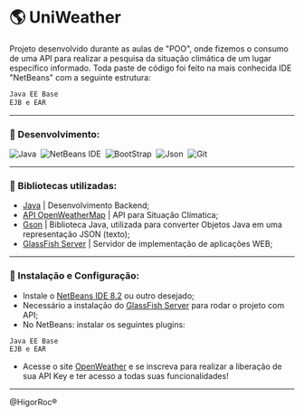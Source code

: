 # :earth_americas: UniWeather

Projeto desenvolvido durante as aulas de "POO", onde fizemos o consumo de uma API para realizar a pesquisa da situação climática de um lugar específico informado. Toda paste de código foi feito na mais conhecida IDE "NetBeans" com a seguinte estrutura: 
```sh
Java EE Base
EJB e EAR
```

---

### :link: Desenvolvimento: 
![Java](https://img.shields.io/badge/-Java-05122A?&logo=Java&logoColor=FFFFFF)&nbsp;
![NetBeans IDE](https://img.shields.io/badge/-NetBeans%20IDE-05122A?&logo=Apache%20NetBeans%20IDE&logoColor=FFFFFF)&nbsp; 
![BootStrap](https://img.shields.io/badge/-BootStrap-05122A?&logo=BootStrap&logoColor=FFFFFF)&nbsp;
![Json](https://img.shields.io/badge/-Json-05122A?&logo=Json&logoColor=FFFFFF)&nbsp;
![Git](https://img.shields.io/badge/-Git-05122A?&logo=git&logoColor=FFFFFF)&nbsp;

---

### :link: Bibliotecas utilizadas:
- [Java](https://www.java.com/pt-BR/) | Desenvolvimento Backend;
- [API OpenWeatherMap](https://openweathermap.org/) | API para Situação Clímatica;
- [Gson](https://github.com/google/gson) | Biblioteca Java, utilizada para converter Objetos Java em uma representação JSON (texto);
- [GlassFish Server](https://javaee.github.io/glassfish/download) | Servidor de implementação de aplicações WEB;

---

### :link: Instalação e Configuração:
- Instale o [NetBeans IDE 8.2](https://www.oracle.com/technetwork/java/javase/downloads/jdk-netbeans-jsp-3413139-esa.html) ou outro desejado;
- Necessário a instalação do [GlassFish Server](https://javaee.github.io/glassfish/download) para rodar o projeto com API;
- No NetBeans: instalar os seguintes plugins:
```sh
Java EE Base
EJB e EAR
```
- Acesse o site [OpenWeather](https://openweathermap.org/) e se inscreva para realizar a liberação de sua API Key e ter acesso a todas suas funcionalidades!

---

@HigorRoc® 
